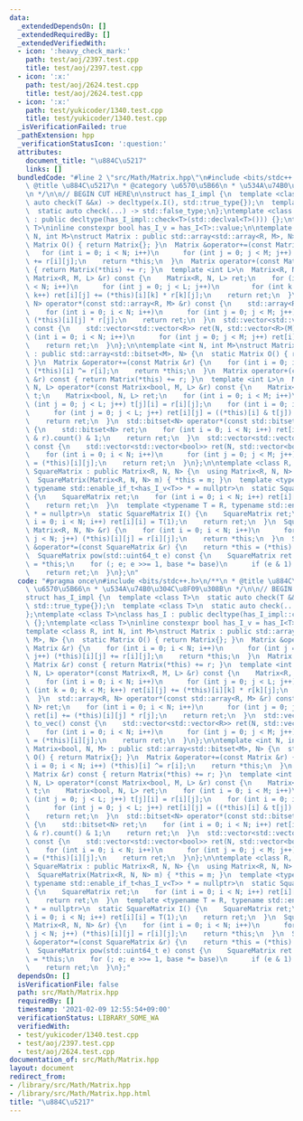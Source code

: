 ```yaml
---
data:
  _extendedDependsOn: []
  _extendedRequiredBy: []
  _extendedVerifiedWith:
  - icon: ':heavy_check_mark:'
    path: test/aoj/2397.test.cpp
    title: test/aoj/2397.test.cpp
  - icon: ':x:'
    path: test/aoj/2624.test.cpp
    title: test/aoj/2624.test.cpp
  - icon: ':x:'
    path: test/yukicoder/1340.test.cpp
    title: test/yukicoder/1340.test.cpp
  _isVerificationFailed: true
  _pathExtension: hpp
  _verificationStatusIcon: ':question:'
  attributes:
    document_title: "\u884C\u5217"
    links: []
  bundledCode: "#line 2 \"src/Math/Matrix.hpp\"\n#include <bits/stdc++.h>\n/**\n *\
    \ @title \u884C\u5217\n * @category \u6570\u5B66\n * \u534A\u74B0\u304C\u8F09\u308B\
    \n */\n\n// BEGIN CUT HERE\n\nstruct has_I_impl {\n  template <class T>\n  static\
    \ auto check(T &&x) -> decltype(x.I(), std::true_type{});\n  template <class T>\n\
    \  static auto check(...) -> std::false_type;\n};\ntemplate <class T>\nclass has_I\
    \ : public decltype(has_I_impl::check<T>(std::declval<T>())) {};\ntemplate <class\
    \ T>\ninline constexpr bool has_I_v = has_I<T>::value;\n\ntemplate <class R, int\
    \ N, int M>\nstruct Matrix : public std::array<std::array<R, M>, N> {\n  static\
    \ Matrix O() { return Matrix{}; }\n  Matrix &operator+=(const Matrix &r) {\n \
    \   for (int i = 0; i < N; i++)\n      for (int j = 0; j < M; j++) (*this)[i][j]\
    \ += r[i][j];\n    return *this;\n  }\n  Matrix operator+(const Matrix &r) const\
    \ { return Matrix(*this) += r; }\n  template <int L>\n  Matrix<R, N, L> operator*(const\
    \ Matrix<R, M, L> &r) const {\n    Matrix<R, N, L> ret;\n    for (int i = 0; i\
    \ < N; i++)\n      for (int j = 0; j < L; j++)\n        for (int k = 0; k < M;\
    \ k++) ret[i][j] += (*this)[i][k] * r[k][j];\n    return ret;\n  }\n  std::array<R,\
    \ N> operator*(const std::array<R, M> &r) const {\n    std::array<R, N> ret;\n\
    \    for (int i = 0; i < N; i++)\n      for (int j = 0; j < M; j++) ret[i] +=\
    \ (*this)[i][j] * r[j];\n    return ret;\n  }\n  std::vector<std::vector<R>> to_vec()\
    \ const {\n    std::vector<std::vector<R>> ret(N, std::vector<R>(M));\n    for\
    \ (int i = 0; i < N; i++)\n      for (int j = 0; j < M; j++) ret[i][j] = (*this)[i][j];\n\
    \    return ret;\n  }\n};\n\ntemplate <int N, int M>\nstruct Matrix<bool, N, M>\
    \ : public std::array<std::bitset<M>, N> {\n  static Matrix O() { return Matrix{};\
    \ }\n  Matrix &operator+=(const Matrix &r) {\n    for (int i = 0; i < N; i++)\
    \ (*this)[i] ^= r[i];\n    return *this;\n  }\n  Matrix operator+(const Matrix\
    \ &r) const { return Matrix(*this) += r; }\n  template <int L>\n  Matrix<bool,\
    \ N, L> operator*(const Matrix<bool, M, L> &r) const {\n    Matrix<bool, L, M>\
    \ t;\n    Matrix<bool, N, L> ret;\n    for (int i = 0; i < M; i++)\n      for\
    \ (int j = 0; j < L; j++) t[j][i] = r[i][j];\n    for (int i = 0; i < N; i++)\n\
    \      for (int j = 0; j < L; j++) ret[i][j] = ((*this)[i] & t[j]).count() & 1;\n\
    \    return ret;\n  }\n  std::bitset<N> operator*(const std::bitset<N> &r) const\
    \ {\n    std::bitset<N> ret;\n    for (int i = 0; i < N; i++) ret[i] = ((*this)[i]\
    \ & r).count() & 1;\n    return ret;\n  }\n  std::vector<std::vector<bool>> to_vec()\
    \ const {\n    std::vector<std::vector<bool>> ret(N, std::vector<bool>(M));\n\
    \    for (int i = 0; i < N; i++)\n      for (int j = 0; j < M; j++) ret[i][j]\
    \ = (*this)[i][j];\n    return ret;\n  }\n};\n\ntemplate <class R, int N>\nstruct\
    \ SquareMatrix : public Matrix<R, N, N> {\n  using Matrix<R, N, N>::Matrix;\n\
    \  SquareMatrix(Matrix<R, N, N> m) { *this = m; }\n  template <typename T = R,\
    \ typename std::enable_if_t<has_I_v<T>> * = nullptr>\n  static SquareMatrix I()\
    \ {\n    SquareMatrix ret;\n    for (int i = 0; i < N; i++) ret[i][i] = T::I();\n\
    \    return ret;\n  }\n  template <typename T = R, typename std::enable_if_t<!has_I_v<T>>\
    \ * = nullptr>\n  static SquareMatrix I() {\n    SquareMatrix ret;\n    for (int\
    \ i = 0; i < N; i++) ret[i][i] = T(1);\n    return ret;\n  }\n  SquareMatrix &operator=(const\
    \ Matrix<R, N, N> &r) {\n    for (int i = 0; i < N; i++)\n      for (int j = 0;\
    \ j < N; j++) (*this)[i][j] = r[i][j];\n    return *this;\n  }\n  SquareMatrix\
    \ &operator*=(const SquareMatrix &r) {\n    return *this = (*this) * r;\n  }\n\
    \  SquareMatrix pow(std::uint64_t e) const {\n    SquareMatrix ret = I(), base\
    \ = *this;\n    for (; e; e >>= 1, base *= base)\n      if (e & 1) ret *= base;\n\
    \    return ret;\n  }\n};\n"
  code: "#pragma once\n#include <bits/stdc++.h>\n/**\n * @title \u884C\u5217\n * @category\
    \ \u6570\u5B66\n * \u534A\u74B0\u304C\u8F09\u308B\n */\n\n// BEGIN CUT HERE\n\n\
    struct has_I_impl {\n  template <class T>\n  static auto check(T &&x) -> decltype(x.I(),\
    \ std::true_type{});\n  template <class T>\n  static auto check(...) -> std::false_type;\n\
    };\ntemplate <class T>\nclass has_I : public decltype(has_I_impl::check<T>(std::declval<T>()))\
    \ {};\ntemplate <class T>\ninline constexpr bool has_I_v = has_I<T>::value;\n\n\
    template <class R, int N, int M>\nstruct Matrix : public std::array<std::array<R,\
    \ M>, N> {\n  static Matrix O() { return Matrix{}; }\n  Matrix &operator+=(const\
    \ Matrix &r) {\n    for (int i = 0; i < N; i++)\n      for (int j = 0; j < M;\
    \ j++) (*this)[i][j] += r[i][j];\n    return *this;\n  }\n  Matrix operator+(const\
    \ Matrix &r) const { return Matrix(*this) += r; }\n  template <int L>\n  Matrix<R,\
    \ N, L> operator*(const Matrix<R, M, L> &r) const {\n    Matrix<R, N, L> ret;\n\
    \    for (int i = 0; i < N; i++)\n      for (int j = 0; j < L; j++)\n        for\
    \ (int k = 0; k < M; k++) ret[i][j] += (*this)[i][k] * r[k][j];\n    return ret;\n\
    \  }\n  std::array<R, N> operator*(const std::array<R, M> &r) const {\n    std::array<R,\
    \ N> ret;\n    for (int i = 0; i < N; i++)\n      for (int j = 0; j < M; j++)\
    \ ret[i] += (*this)[i][j] * r[j];\n    return ret;\n  }\n  std::vector<std::vector<R>>\
    \ to_vec() const {\n    std::vector<std::vector<R>> ret(N, std::vector<R>(M));\n\
    \    for (int i = 0; i < N; i++)\n      for (int j = 0; j < M; j++) ret[i][j]\
    \ = (*this)[i][j];\n    return ret;\n  }\n};\n\ntemplate <int N, int M>\nstruct\
    \ Matrix<bool, N, M> : public std::array<std::bitset<M>, N> {\n  static Matrix\
    \ O() { return Matrix{}; }\n  Matrix &operator+=(const Matrix &r) {\n    for (int\
    \ i = 0; i < N; i++) (*this)[i] ^= r[i];\n    return *this;\n  }\n  Matrix operator+(const\
    \ Matrix &r) const { return Matrix(*this) += r; }\n  template <int L>\n  Matrix<bool,\
    \ N, L> operator*(const Matrix<bool, M, L> &r) const {\n    Matrix<bool, L, M>\
    \ t;\n    Matrix<bool, N, L> ret;\n    for (int i = 0; i < M; i++)\n      for\
    \ (int j = 0; j < L; j++) t[j][i] = r[i][j];\n    for (int i = 0; i < N; i++)\n\
    \      for (int j = 0; j < L; j++) ret[i][j] = ((*this)[i] & t[j]).count() & 1;\n\
    \    return ret;\n  }\n  std::bitset<N> operator*(const std::bitset<N> &r) const\
    \ {\n    std::bitset<N> ret;\n    for (int i = 0; i < N; i++) ret[i] = ((*this)[i]\
    \ & r).count() & 1;\n    return ret;\n  }\n  std::vector<std::vector<bool>> to_vec()\
    \ const {\n    std::vector<std::vector<bool>> ret(N, std::vector<bool>(M));\n\
    \    for (int i = 0; i < N; i++)\n      for (int j = 0; j < M; j++) ret[i][j]\
    \ = (*this)[i][j];\n    return ret;\n  }\n};\n\ntemplate <class R, int N>\nstruct\
    \ SquareMatrix : public Matrix<R, N, N> {\n  using Matrix<R, N, N>::Matrix;\n\
    \  SquareMatrix(Matrix<R, N, N> m) { *this = m; }\n  template <typename T = R,\
    \ typename std::enable_if_t<has_I_v<T>> * = nullptr>\n  static SquareMatrix I()\
    \ {\n    SquareMatrix ret;\n    for (int i = 0; i < N; i++) ret[i][i] = T::I();\n\
    \    return ret;\n  }\n  template <typename T = R, typename std::enable_if_t<!has_I_v<T>>\
    \ * = nullptr>\n  static SquareMatrix I() {\n    SquareMatrix ret;\n    for (int\
    \ i = 0; i < N; i++) ret[i][i] = T(1);\n    return ret;\n  }\n  SquareMatrix &operator=(const\
    \ Matrix<R, N, N> &r) {\n    for (int i = 0; i < N; i++)\n      for (int j = 0;\
    \ j < N; j++) (*this)[i][j] = r[i][j];\n    return *this;\n  }\n  SquareMatrix\
    \ &operator*=(const SquareMatrix &r) {\n    return *this = (*this) * r;\n  }\n\
    \  SquareMatrix pow(std::uint64_t e) const {\n    SquareMatrix ret = I(), base\
    \ = *this;\n    for (; e; e >>= 1, base *= base)\n      if (e & 1) ret *= base;\n\
    \    return ret;\n  }\n};"
  dependsOn: []
  isVerificationFile: false
  path: src/Math/Matrix.hpp
  requiredBy: []
  timestamp: '2021-02-09 12:55:54+09:00'
  verificationStatus: LIBRARY_SOME_WA
  verifiedWith:
  - test/yukicoder/1340.test.cpp
  - test/aoj/2397.test.cpp
  - test/aoj/2624.test.cpp
documentation_of: src/Math/Matrix.hpp
layout: document
redirect_from:
- /library/src/Math/Matrix.hpp
- /library/src/Math/Matrix.hpp.html
title: "\u884C\u5217"
---
```


